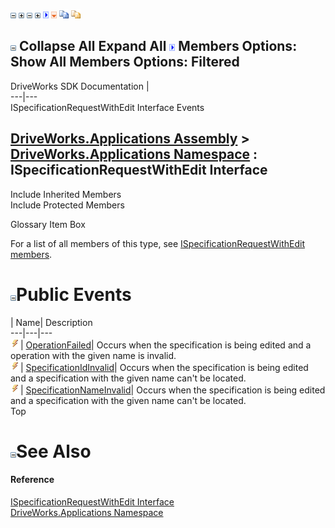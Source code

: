 ![](dotnetimages/collapse.gif) ![](dotnetimages/expand.gif) ![](dotnetimages/collapse.gif) ![](dotnetimages/expand.gif) ![](dotnetimages/drpdown.gif) ![](dotnetimages/drpdown_orange.gif) ![](dotnetimages/copycode.gif) ![](dotnetimages/copycodeHighlight.gif)

![](dotnetimages/collapse.gif) Collapse All Expand All ![](dotnetimages/drpdown.gif) Members Options: Show All  Members Options: Filtered   
---  
DriveWorks SDK Documentation  |   
---|---  
ISpecificationRequestWithEdit Interface Events   
  
[DriveWorks.Applications Assembly](topic13.md) > [DriveWorks.Applications Namespace](topic16.md) : ISpecificationRequestWithEdit Interface  
---  
  
Include Inherited Members    
Include Protected Members    


Glossary Item Box

For a list of all members of this type, see [ISpecificationRequestWithEdit members](topic479.md).

# ![](dotnetimages/collapse.gif)Public Events

| Name| Description  
---|---|---  
![ Event](dotnetimages/Event.gif)| [OperationFailed](topic486.md)| Occurs when the specification is being edited and a operation with the given name is invalid.   
![ Event](dotnetimages/Event.gif)| [SpecificationIdInvalid](topic487.md)| Occurs when the specification is being edited and a specification with the given name can't be located.   
![ Event](dotnetimages/Event.gif)| [SpecificationNameInvalid](topic488.md)| Occurs when the specification is being edited and a specification with the given name can't be located.   
Top

# ![](dotnetimages/collapse.gif)See Also

#### Reference

[ISpecificationRequestWithEdit Interface](topic478.md)   
[DriveWorks.Applications Namespace](topic16.md)


